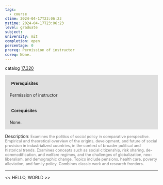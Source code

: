 ```yaml
---
tags:
  - course
ctime: 2024-04-17T23:06:23
mstime: 2024-04-17T23:06:23
level: graduate
subject: 
university: mit
completion: open
percentage: 0
prereq: Permission of instructor
coreq: None.
---
```


catalog [17.320](http://student.mit.edu/catalog/m17a.html#17.320)

<span style="display: block; padding: 15px; background-color: rgb(100, 100, 100, 0.2);"><font id="m_prereq1575_0" style="display: block; font-family: Arial, sans-serif; font-weight: bold; padding: 5px">Prerequisites</font><br><span id="prereq1575_0">Permission of instructor</span></span>
<span style="display: block; padding: 15px; background-color: rgb(100, 100, 100, 0.2);"><font id="m_coreq1575_0" style="display: block; font-family: Arial, sans-serif; font-weight: bold; padding: 5px">Corequisites</font><br><span id="coreq1575_0">None.</span></span>

<font style="">Description:</font>
<font style="color: grey; font-size: 0.8rem;">Examines the politics of social policy in comparative perspective. Empirical and theoretical overview of the origins, development, and future of social provision in industrialized countries, in the context of broader political and historical trends. Examines concepts such as social citizenship, risk sharing, de-commodification, and welfare regimes, and the challenges of globalization, neo-liberalism, and demographic change. Topics include pensions, health care, poverty alleviation, and family policy. Combines classic work and research frontiers.</font>



---

<< HELLO, WORLD >>

